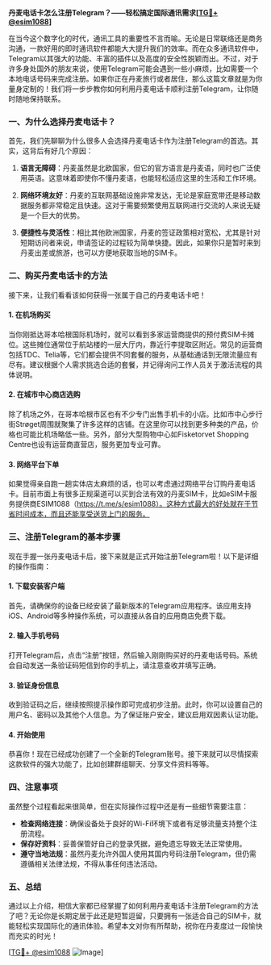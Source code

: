 **丹麦电话卡怎么注册Telegram？——轻松搞定国际通讯需求[[TG💪+ @esim1088](https://t.me/s/esim1088)]**

在当今这个数字化的时代，通讯工具的重要性不言而喻。无论是日常联络还是商务沟通，一款好用的即时通讯软件都能大大提升我们的效率。而在众多通讯软件中，Telegram以其强大的功能、丰富的插件以及高度的安全性脱颖而出。不过，对于许多身处国外的朋友来说，使用Telegram可能会遇到一些小麻烦，比如需要一个本地电话号码来完成注册。如果你正在丹麦旅行或者居住，那么这篇文章就是为你量身定制的！我们将一步步教你如何利用丹麦电话卡顺利注册Telegram，让你随时随地保持联系。

### 一、为什么选择丹麦电话卡？

首先，我们先聊聊为什么很多人会选择丹麦电话卡作为注册Telegram的首选。其实，这背后有好几个原因：

1. **语言无障碍**：丹麦虽然是北欧国家，但它的官方语言是丹麦语，同时也广泛使用英语。这意味着即使你不懂丹麦语，也能轻松适应这里的生活和工作环境。
   
2. **网络环境友好**：丹麦的互联网基础设施非常发达，无论是家庭宽带还是移动数据服务都非常稳定且快速。这对于需要频繁使用互联网进行交流的人来说无疑是一个巨大的优势。

3. **便捷性与灵活性**：相比其他欧洲国家，丹麦的签证政策相对宽松，尤其是针对短期访问者来说，申请签证的过程较为简单快捷。因此，如果你只是暂时来到丹麦出差或旅游，也可以方便地获取当地的SIM卡。

### 二、购买丹麦电话卡的方法

接下来，让我们看看该如何获得一张属于自己的丹麦电话卡吧！

#### 1. 在机场购买

当你刚抵达哥本哈根国际机场时，就可以看到多家运营商提供的预付费SIM卡摊位。这些摊位通常位于航站楼的一层大厅内，靠近行李提取区附近。常见的运营商包括TDC、Telia等，它们都会提供不同套餐的服务，从基础通话到无限流量应有尽有。建议根据个人需求挑选合适的套餐，并记得询问工作人员关于激活流程的具体说明。

#### 2. 在城市中心商店选购

除了机场之外，在哥本哈根市区也有不少专门出售手机卡的小店。比如市中心步行街Strøget周围就聚集了许多这样的店铺。在这里你可以找到更多种类的产品，价格也可能比机场略低一些。另外，部分大型购物中心如Fisketorvet Shopping Centre也设有运营商直营店，服务更加专业可靠。

#### 3. 网络平台下单

如果觉得亲自跑一趟实体店太麻烦的话，也可以考虑通过网络平台订购丹麦电话卡。目前市面上有很多正规渠道可以买到合法有效的丹麦SIM卡，比如eSIM卡服务提供商ESIM1088（https://t.me/s/esim1088）。这种方式最大的好处就在于节省时间成本，而且还能享受送货上门的服务。

### 三、注册Telegram的基本步骤

现在手握一张丹麦电话卡后，接下来就是正式开始注册Telegram啦！以下是详细的操作指南：

#### 1. 下载安装客户端

首先，请确保你的设备已经安装了最新版本的Telegram应用程序。该应用支持iOS、Android等多种操作系统，可以直接从各自的应用商店免费下载。

#### 2. 输入手机号码

打开Telegram后，点击“注册”按钮，然后输入刚刚购买好的丹麦电话号码。系统会自动发送一条验证码短信到你的手机上，请注意查收并填写正确。

#### 3. 验证身份信息

收到验证码之后，继续按照提示操作即可完成初步注册。此时，你可以设置自己的用户名、密码以及其他个人信息。为了保证账户安全，建议启用双因素认证功能。

#### 4. 开始使用

恭喜你！现在已经成功创建了一个全新的Telegram账号。接下来就可以尽情探索这款软件的强大功能了，比如创建群组聊天、分享文件资料等等。

### 四、注意事项

虽然整个过程看起来很简单，但在实际操作过程中还是有一些细节需要注意：

- **检查网络连接**：确保设备处于良好的Wi-Fi环境下或者有足够流量支持整个注册流程。
- **保存好资料**：妥善保管好自己的登录凭据，避免遗忘导致无法正常使用。
- **遵守当地法规**：虽然丹麦允许外国人使用其国内号码注册Telegram，但仍需遵循相关法律法规，不得从事任何违法活动。

### 五、总结

通过以上介绍，相信大家都已经掌握了如何利用丹麦电话卡注册Telegram的方法了吧？无论你是长期定居于此还是短暂逗留，只要拥有一张适合自己的SIM卡，就能轻松实现国际化的通讯体验。希望本文对你有所帮助，祝你在丹麦度过一段愉快而充实的时光！

[[TG💪+ @esim1088](https://t.me/s/esim1088) ![Image](https://i.postimg.cc/4NQfJmqS/Snipaste-2025-05-13-00-14-12.png)]
